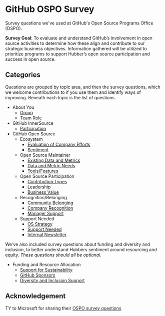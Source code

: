 # GitHub OSPO Survey

Survey questions we've used at GitHub's Open Source Programs Office (OSPO).

**Survey Goal**: To evaluate and understand GitHub’s involvement in open source activities to determine how these align and contribute to our strategic business objectives. Information gathered will be utilized to prioritize programs to support Hubber’s open source participation and success in open source.

## **Categories**

Questions are grouped by topic area, and then the survey questions, which we welcome contributions to if you use them and identify ways of improving. Beneath each topic is the list of questions.

- About You
  - [Group](<[url](About-You/Group.md)>)
  - [Team Role](About-You/Team-Role.md)
- GitHub InnerSource
  - [Participation](Company%20InnerSource/InnerSource%20Participation.md)
- GitHub Open Source
  - Ecosystem
    - [Evaluation of Company Efforts](GitHub-Open-Source/Ecosystem/Company-Efforts.md)
    - [Sentiment](GitHub-Open-Source/Ecosystem/external-sentiment.md)
  - Open Source Maintainer
    - [Existing Data and Metrics](GitHub-Open-Source/Open-Source-Maintainer/Data%20and%20Metrics.md)
    - [Data and Metric Needs](GitHub-Open-Source/Open-Source-Maintainer/Data-Metrics-Outcomes.md)
    - [Tools/Features](GitHub-Open-Source/Open-Source-Maintainer/tools-features.md)
  - Open Source Participation
    - [Contribution Types](GitHub-Open-Source/Participation/Contribution-types.md)
    - [Leadership](GitHub-Open-Source/Participation/Leadership.md)
    - [Business Value](GitHub-Open-Source/Participation/Business%20Value.md)
  - Recognition/Belonging
    - [Community Belonging](GitHub-Open-Source/Recognition-Belonging/Community-Belonging.md)
    - [Company Recognition](GitHub-Open-Source/Recognition-Belonging/Company%20Recognition.md)
    - [Manager Support](GitHub-Open-Source/Recognition-Belonging/Manager%20Support.md)
  - Support Needed
    - [OS Strategy](GitHub-Open-Source/Support-Resources/Strategy.md)
    - [Support Needed](GitHub-Open-Source/Support-Resources/Support-Needed.md)
    - [Internal Newsletter](GitHub-Open-Source/Support-Resources/Newsletter.md)

We've also included survey questions about funding and diversity and inclusion, to better understand Hubbers sentiment around resourcing and equity. _These questions should all be optional._

- Funding and Resource Allocation
  - [Support for Sustainability](Funding%20and%20Resource%20Allocation/Support%20for%20Sustainability.md)
  - [GitHub Sponsors](Funding%20and%20Resource%20Allocation/GitHub%20Sponsors.md)
  - [Diversity and Inclusion Support](Funding%20and%20Resource%20Allocation/Diversity%20and%20Inclusion%20Support.md)

## **Acknowledgement**

TY to Microsoft for sharing their [OSPO survey questions](https://github.com/microsoft/OSPO/tree/main/surveys)

